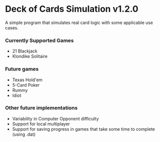 # Deck of Cards Simulation v1.2.0
A simple program that simulates real card logic with some applicable use cases.

### Currently Supported Games
- 21 Blackjack
- Klondike Solitaire

### Future games
- Texas Hold'em
- 5-Card Poker
- Rummy
- Idiot

### Other future implementations
- Variability in Computer Opponent difficulty
- Support for local multiplayer
- Support for saving progress in games that take some time to complete (using .dat)
